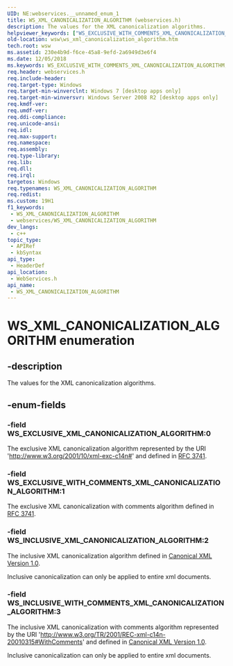 ```yaml
---
UID: NE:webservices.__unnamed_enum_1
title: WS_XML_CANONICALIZATION_ALGORITHM (webservices.h)
description: The values for the XML canonicalization algorithms.
helpviewer_keywords: ["WS_EXCLUSIVE_WITH_COMMENTS_XML_CANONICALIZATION_ALGORITHM","WS_EXCLUSIVE_XML_CANONICALIZATION_ALGORITHM","WS_INCLUSIVE_WITH_COMMENTS_XML_CANONICALIZATION_ALGORITHM","WS_INCLUSIVE_XML_CANONICALIZATION_ALGORITHM","WS_XML_CANONICALIZATION_ALGORITHM","WS_XML_CANONICALIZATION_ALGORITHM enumeration [Web Services for Windows]","webservices/WS_EXCLUSIVE_WITH_COMMENTS_XML_CANONICALIZATION_ALGORITHM","webservices/WS_EXCLUSIVE_XML_CANONICALIZATION_ALGORITHM","webservices/WS_INCLUSIVE_WITH_COMMENTS_XML_CANONICALIZATION_ALGORITHM","webservices/WS_INCLUSIVE_XML_CANONICALIZATION_ALGORITHM","webservices/WS_XML_CANONICALIZATION_ALGORITHM","wsw.ws_xml_canonicalization_algorithm"]
old-location: wsw\ws_xml_canonicalization_algorithm.htm
tech.root: wsw
ms.assetid: 230e4b9d-f6ce-45a8-9efd-2a6949d3e6f4
ms.date: 12/05/2018
ms.keywords: WS_EXCLUSIVE_WITH_COMMENTS_XML_CANONICALIZATION_ALGORITHM, WS_EXCLUSIVE_XML_CANONICALIZATION_ALGORITHM, WS_INCLUSIVE_WITH_COMMENTS_XML_CANONICALIZATION_ALGORITHM, WS_INCLUSIVE_XML_CANONICALIZATION_ALGORITHM, WS_XML_CANONICALIZATION_ALGORITHM, WS_XML_CANONICALIZATION_ALGORITHM enumeration [Web Services for Windows], webservices/WS_EXCLUSIVE_WITH_COMMENTS_XML_CANONICALIZATION_ALGORITHM, webservices/WS_EXCLUSIVE_XML_CANONICALIZATION_ALGORITHM, webservices/WS_INCLUSIVE_WITH_COMMENTS_XML_CANONICALIZATION_ALGORITHM, webservices/WS_INCLUSIVE_XML_CANONICALIZATION_ALGORITHM, webservices/WS_XML_CANONICALIZATION_ALGORITHM, wsw.ws_xml_canonicalization_algorithm
req.header: webservices.h
req.include-header: 
req.target-type: Windows
req.target-min-winverclnt: Windows 7 [desktop apps only]
req.target-min-winversvr: Windows Server 2008 R2 [desktop apps only]
req.kmdf-ver: 
req.umdf-ver: 
req.ddi-compliance: 
req.unicode-ansi: 
req.idl: 
req.max-support: 
req.namespace: 
req.assembly: 
req.type-library: 
req.lib: 
req.dll: 
req.irql: 
targetos: Windows
req.typenames: WS_XML_CANONICALIZATION_ALGORITHM
req.redist: 
ms.custom: 19H1
f1_keywords:
 - WS_XML_CANONICALIZATION_ALGORITHM
 - webservices/WS_XML_CANONICALIZATION_ALGORITHM
dev_langs:
 - c++
topic_type:
 - APIRef
 - kbSyntax
api_type:
 - HeaderDef
api_location:
 - WebServices.h
api_name:
 - WS_XML_CANONICALIZATION_ALGORITHM
---
```


# WS_XML_CANONICALIZATION_ALGORITHM enumeration


## -description

The values for the XML canonicalization algorithms.

## -enum-fields

### -field WS_EXCLUSIVE_XML_CANONICALIZATION_ALGORITHM:0

The exclusive XML canonicalization algorithm
          represented by the URI 'http://www.w3.org/2001/10/xml-exc-c14n#' and
          defined in <a href="http://tools.ietf.org/html/rfc3741">RFC 3741</a>.

### -field WS_EXCLUSIVE_WITH_COMMENTS_XML_CANONICALIZATION_ALGORITHM:1

The exclusive XML canonicalization with comments algorithm
          defined in <a href="http://tools.ietf.org/html/rfc3741">RFC 3741</a>.

### -field WS_INCLUSIVE_XML_CANONICALIZATION_ALGORITHM:2

The inclusive XML canonicalization algorithm
          defined in <a href="https://www.w3.org/TR/xml-c14n">Canonical XML
Version 1.0</a>.
        

Inclusive canonicalization can only be applied to entire xml documents.

### -field WS_INCLUSIVE_WITH_COMMENTS_XML_CANONICALIZATION_ALGORITHM:3

The inclusive XML canonicalization with comments algorithm
          represented by the URI 'http://www.w3.org/TR/2001/REC-xml-c14n-20010315#WithComments' and
          defined in <a href="https://www.w3.org/TR/xml-c14n">Canonical XML
Version 1.0</a>.
        

Inclusive canonicalization can only be applied to entire xml documents.

